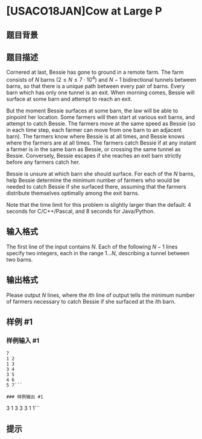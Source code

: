 # [USACO18JAN]Cow at Large P

## 题目背景



## 题目描述

Cornered at last, Bessie has gone to ground in a remote farm. The farm consists of $N$ barns ($2 \leq N \leq 7 \cdot 10^4$) and $N-1$ bidirectional tunnels between barns, so that there is a unique path between every pair of barns. Every barn which has only one tunnel is an exit. When morning comes, Bessie will surface at some barn and attempt to reach an exit.

But the moment Bessie surfaces at some barn, the law will be able to pinpoint her location. Some farmers will then start at various exit barns, and attempt to catch Bessie. The farmers move at the same speed as Bessie (so in each time step, each farmer can move from one barn to an adjacent barn). The farmers know where Bessie is at all times, and Bessie knows where the farmers are at all times. The farmers catch Bessie if at any instant a farmer is in the same barn as Bessie, or crossing the same tunnel as Bessie. Conversely, Bessie escapes if she reaches an exit barn strictly before any farmers catch her.


Bessie is unsure at which barn she should surface. For each of the $N$ barns, help Bessie determine the minimum number of farmers who would be needed to catch Bessie if she surfaced there, assuming that the farmers distribute themselves optimally among the exit barns.


Note that the time limit for this problem is slightly larger than the default: 4 seconds for C/C++/Pascal, and 8 seconds for Java/Python.


## 输入格式

The first line of the input contains $N$. Each of the following $N-1$ lines specify two integers, each in the range $1 \ldots N$, describing a tunnel between two barns.


## 输出格式

Please output $N$ lines, where the $i$th line of output tells the minimum number of farmers necessary to catch Bessie if she surfaced at the $i$th barn.


## 样例 #1

### 样例输入 #1
```
7
1 2
1 3
3 4
3 5
4 6
5 7```

### 样例输出 #1

```
3
1
3
3
3
1
1```

## 提示


